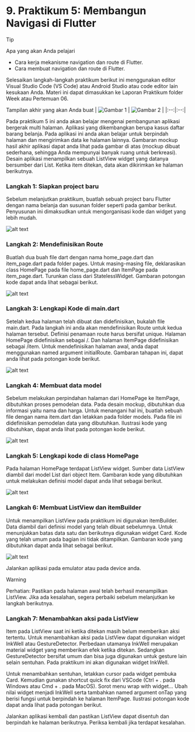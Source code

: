 # 9. Praktikum 5: Membangun Navigasi di Flutter
> [!TIP]
> Apa yang akan Anda pelajari
> - Cara kerja mekanisme navigation dan route di Flutter.
> - Cara membuat navigation dan route di Flutter.

Selesaikan langkah-langkah praktikum berikut ini menggunakan editor Visual Studio Code (VS Code) atau Android Studio atau code editor lain kesukaan Anda. Materi ini dapat dimasukkan ke Laporan Praktikum folder Week atau Pertemuan 06.

Tampilan akhir yang akan Anda buat
| ![Gambar 1](https://jti-polinema.github.io/flutter-codelab/06-layout-navigasi/img//2133d50ed0212bf5.png) | ![Gambar 2](https://jti-polinema.github.io/flutter-codelab/06-layout-navigasi/img//7f764a7b7bd56df9.png) |
|:--:|:--:|

Pada praktikum 5 ini anda akan belajar mengenai pembangunan aplikasi bergerak multi halaman. Aplikasi yang dikembangkan berupa kasus daftar barang belanja. Pada aplikasi ini anda akan belajar untuk berpindah halaman dan mengirimkan data ke halaman lainnya. Gambaran mockup hasil akhir aplikasi dapat anda lihat pada gambar di atas (mockup dibuat sederhana, sehingga Anda mempunyai banyak ruang untuk berkreasi). Desain aplikasi menampilkan sebuah ListView widget yang datanya bersumber dari List. Ketika item ditekan, data akan dikirimkan ke halaman berikutnya.

### Langkah 1: Siapkan project baru
Sebelum melanjutkan praktikum, buatlah sebuah project baru Flutter dengan nama belanja dan susunan folder seperti pada gambar berikut. Penyusunan ini dimaksudkan untuk mengorganisasi kode dan widget yang lebih mudah.

![alt text](https://jti-polinema.github.io/flutter-codelab/06-layout-navigasi/img//af4334a707ff50a2.png)

### Langkah 2: Mendefinisikan Route
Buatlah dua buah file dart dengan nama home_page.dart dan item_page.dart pada folder pages. Untuk masing-masing file, deklarasikan class HomePage pada file home_page.dart dan ItemPage pada item_page.dart. Turunkan class dari StatelessWidget. Gambaran potongan kode dapat anda lihat sebagai berikut.

![alt text](https://jti-polinema.github.io/flutter-codelab/06-layout-navigasi/img//f8478f3c28c004c7.png)

### Langkah 3: Lengkapi Kode di main.dart
Setelah kedua halaman telah dibuat dan didefinisikan, bukalah file main.dart. Pada langkah ini anda akan mendefinisikan Route untuk kedua halaman tersebut. Definisi penamaan route harus bersifat unique. Halaman HomePage didefinisikan sebagai /. Dan halaman ItemPage didefinisikan sebagai /item. Untuk mendefinisikan halaman awal, anda dapat menggunakan named argument initialRoute. Gambaran tahapan ini, dapat anda lihat pada potongan kode berikut.

![alt text](https://jti-polinema.github.io/flutter-codelab/06-layout-navigasi/img//be86069fdd534874.png)

### Langkah 4: Membuat data model
Sebelum melakukan perpindahan halaman dari HomePage ke ItemPage, dibutuhkan proses pemodelan data. Pada desain mockup, dibutuhkan dua informasi yaitu nama dan harga. Untuk menangani hal ini, buatlah sebuah file dengan nama item.dart dan letakkan pada folder models. Pada file ini didefinisikan pemodelan data yang dibutuhkan. Ilustrasi kode yang dibutuhkan, dapat anda lihat pada potongan kode berikut.

![alt text](https://jti-polinema.github.io/flutter-codelab/06-layout-navigasi/img//5d82c78163140d0c.png)

### Langkah 5: Lengkapi kode di class HomePage
Pada halaman HomePage terdapat ListView widget. Sumber data ListView diambil dari model List dari object Item. Gambaran kode yang dibutuhkan untuk melakukan definisi model dapat anda lihat sebagai berikut.

![alt text](https://jti-polinema.github.io/flutter-codelab/06-layout-navigasi/img//e22394a6f361eb06.png)

### Langkah 6: Membuat ListView dan itemBuilder
Untuk menampilkan ListView pada praktikum ini digunakan itemBuilder. Data diambil dari definisi model yang telah dibuat sebelumnya. Untuk menunjukkan batas data satu dan berikutnya digunakan widget Card. Kode yang telah umum pada bagian ini tidak ditampilkan. Gambaran kode yang dibutuhkan dapat anda lihat sebagai berikut.

![alt text](https://jti-polinema.github.io/flutter-codelab/06-layout-navigasi/img//413ff356354734fc.png)

Jalankan aplikasi pada emulator atau pada device anda.
> [!WARNING]
> Perhatian: Pastikan pada halaman awal telah berhasil menampilkan ListView. Jika ada kesalahan, segera perbaiki sebelum melanjutkan ke langkah berikutnya.

### Langkah 7: Menambahkan aksi pada ListView
Item pada ListView saat ini ketika ditekan masih belum memberikan aksi tertentu. Untuk menambahkan aksi pada ListView dapat digunakan widget InkWell atau GestureDetector. Perbedaan utamanya InkWell merupakan material widget yang memberikan efek ketika ditekan. Sedangkan GestureDetector bersifat umum dan bisa juga digunakan untuk gesture lain selain sentuhan. Pada praktikum ini akan digunakan widget InkWell.

Untuk menambahkan sentuhan, letakkan cursor pada widget pembuka Card. Kemudian gunakan shortcut quick fix dari VSCode (Ctrl + . pada Windows atau Cmd + . pada MacOS). Sorot menu wrap with widget... Ubah nilai widget menjadi InkWell serta tambahkan named argument onTap yang berisi fungsi untuk berpindah ke halaman ItemPage. Ilustrasi potongan kode dapat anda lihat pada potongan berikut.



Jalankan aplikasi kembali dan pastikan ListView dapat disentuh dan berpindah ke halaman berikutnya. Periksa kembali jika terdapat kesalahan.